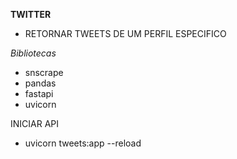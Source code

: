 **TWITTER**

- RETORNAR TWEETS DE UM PERFIL ESPECIFICO 

_Bibliotecas_

- snscrape
- pandas
- fastapi
- uvicorn

INICIAR API
 - uvicorn tweets:app --reload
